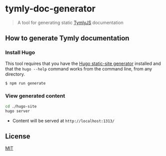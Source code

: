 # tymly-doc-generator
> A tool for generating static [TymlyJS](http://www.tymlyjs.io) documentation

## How to generate Tymly documentation

### Install Hugo

This tool requires that you have the [Hugo static-site generator]() installed and that the `hugo --help` command works from the command line, from any directory.

``` bash
$ npm run generate
```

### View generated content

``` bash
cd ./hugo-site
hugo server
```

* Content will be served at `http://localhost:1313/`

## <a name="license"></a>License
[MIT](https://github.com/wmfs/tymly/blob/master/LICENSE)

